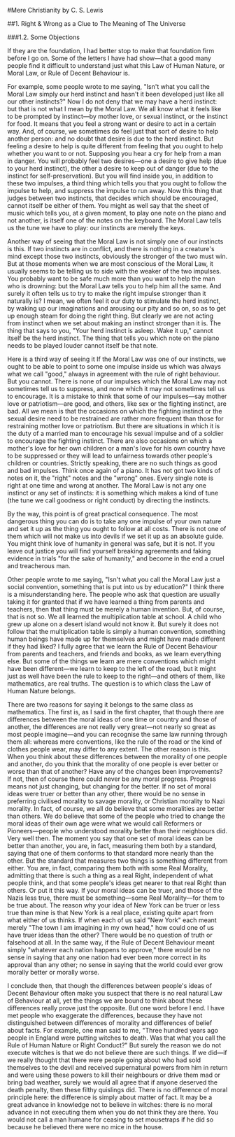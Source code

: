 #Mere Christianity 
by C. S. Lewis

##1. Right & Wrong as a Clue to The Meaning of The Universe

###1.2. Some Objections

If they are the foundation, I had better stop to make that foundation firm before I go on. Some of the letters I have had show—that a good many people find it difficult to understand just what this Law of Human Nature, or Moral Law, or Rule of Decent Behaviour is.

For example, some people wrote to me saying, "Isn't what you call the Moral Law simply our herd instinct and hasn't it been developed just like all our other instincts?" Now I do not deny that we may have a herd instinct: but that is not what I mean by the Moral Law. We all know what it feels like to be prompted by instinct—by mother love, or sexual instinct, or the instinct for food. It means that you feel a strong want or desire to act in a certain way. And, of course, we sometimes do feel just that sort of desire to help another person: and no doubt that desire is due to the herd instinct. But feeling a desire to help is quite different from feeling that you ought to help whether you want to or not. Supposing you hear a cry for help from a man in danger. You will probably feel two desires—one a desire to give help (due to your herd instinct), the other a desire to keep out of danger (due to the instinct for self-preservation). But you will find inside you, in addition to these two impulses, a third thing which tells you that you ought to follow the impulse to help, and suppress the impulse to run away. Now this thing that judges between two instincts, that decides which should be encouraged, cannot itself be either of them. You might as well say that the sheet of music which tells you, at a given moment, to play one note on the piano and not another, is itself one of the notes on the keyboard. The Moral Law tells us the tune we have to play: our instincts are merely the keys.

Another way of seeing that the Moral Law is not simply one of our instincts is this. If two instincts are in conflict, and there is nothing in a creature's mind except those two instincts, obviously the stronger of the two must win. But at those moments when we are most conscious of the Moral Law, it usually seems to be telling us to side with the weaker of the two impulses. You probably want to be safe much more than you want to help the man who is drowning: but the Moral Law tells you to help him all the same. And surely it often tells us to try to make the right impulse stronger than it naturally is? I mean, we often feel it our duty to stimulate the herd instinct, by waking up our imaginations and arousing our pity and so on, so as to get up enough steam for doing the right thing. But clearly we are not acting from instinct when we set about making an instinct stronger than it is. The thing that says to you, "Your herd instinct is asleep. Wake it up," cannot itself be the herd instinct. The thing that tells you which note on the piano needs to be played louder cannot itself be that note.

Here is a third way of seeing it If the Moral Law was one of our instincts, we ought to be able to point to some one impulse inside us which was always what we call "good," always in agreement with the rule of right behaviour. But you cannot. There is none of our impulses which the Moral Law may not sometimes tell us to suppress, and none which it may not sometimes tell us to encourage. It is a mistake to think that some of our impulses—say mother love or patriotism—are good, and others, like sex or the fighting instinct, are bad. All we mean is that the occasions on which the fighting instinct or the sexual desire need to be restrained are rather more frequent than those for restraining mother love or patriotism. But there are situations in which it is the duty of a married man to encourage his sexual impulse and of a soldier to encourage the fighting instinct. There are also occasions on which a mother's love for her own children or a man's love for his own country have to be suppressed or they will lead to unfairness towards other people's children or countries. Strictly speaking, there are no such things as good and bad impulses. Think once again of a piano. It has not got two kinds of notes on it, the "right" notes and the "wrong" ones. Every single note is right at one time and wrong at another. The Moral Law is not any one instinct or any set of instincts: it is something which makes a kind of tune (the tune we call goodness or right conduct) by directing the instincts.

By the way, this point is of great practical consequence. The most dangerous thing you can do is to take any one impulse of your own nature and set it up as the thing you ought to follow at all costs. There is not one of them which will not make us into devils if we set it up as an absolute guide. You might think love of humanity in general was safe, but it is not. If you leave out justice you will find yourself breaking agreements and faking evidence in trials "for the sake of humanity," and become in the end a cruel and treacherous man.

Other people wrote to me saying, "Isn't what you call the Moral Law just a social convention, something that is put into us by education?" I think there is a misunderstanding here. The people who ask that question are usually taking it for granted that if we have learned a thing from parents and teachers, then that thing must be merely a human invention. But, of course, that is not so. We all learned the multiplication table at school. A child who grew up alone on a desert island would not know it. But surely it does not follow that the multiplication table is simply a human convention, something human beings have made up for themselves and might have made different if they had liked? I fully agree that we learn the Rule of Decent Behaviour from parents and teachers, and friends and books, as we learn everything else. But some of the things we learn are mere conventions which might have been different—we learn to keep to the left of the road, but it might just as well have been the rule to keep to the right—and others of them, like mathematics, are real truths. The question is to which class the Law of Human Nature belongs.

There are two reasons for saying it belongs to the same class as mathematics. The first is, as I said in the first chapter, that though there are differences between the moral ideas of one time or country and those of another, the differences are not really very great—not nearly so great as most people imagine—and you can recognise the same law running through them all: whereas mere conventions, like the rule of the road or the kind of clothes people wear, may differ to any extent. The other reason is this. When you think about these differences between the morality of one people and another, do you think that the morality of one people is ever better or worse than that of another? Have any of the changes been improvements? If not, then of course there could never be any moral progress. Progress means not just changing, but changing for the better. If no set of moral ideas were truer or better than any other, there would be no sense in preferring civilised morality to savage morality, or Christian morality to Nazi morality. In fact, of course, we all do believe that some moralities are better than others. We do believe that some of the people who tried to change the moral ideas of their own age were what we would call Reformers or Pioneers—people who understood morality better than their neighbours did. Very well then. The moment you say that one set of moral ideas can be better than another, you are, in fact, measuring them both by a standard, saying that one of them conforms to that standard more nearly than the other. But the standard that measures two things is something different from either. You are, in fact, comparing them both with some Real Morality, admitting that there is such a thing as a real Right, independent of what people think, and that some people's ideas get nearer to that real Right than others. Or put it this way. If your moral ideas can be truer, and those of the Nazis less true, there must be something—some Real Morality—for them to be true about. The reason why your idea of New York can be truer or less true than mine is that New York is a real place, existing quite apart from what either of us thinks. If when each of us said "New York" each meant merely "The town I am imagining in my own head," how could one of us have truer ideas than the other? There would be no question of truth or falsehood at all. In the same way, if the Rule of Decent Behaviour meant simply "whatever each nation happens to approve," there would be no sense in saying that any one nation had ever been more correct in its approval than any other; no sense in saying that the world could ever grow morally better or morally worse.

I conclude then, that though the differences between people's ideas of Decent Behaviour often make you suspect that there is no real natural Law of Behaviour at all, yet the things we are bound to think about these differences really prove just the opposite. But one word before I end. I have met people who exaggerate the differences, because they have not distinguished between differences of morality and differences of belief about facts. For example, one man said to me, "Three hundred years ago people in England were putting witches to death. Was that what you call the Rule of Human Nature or Right Conduct?" But surely the reason we do not execute witches is that we do not believe there are such things. If we did—if we really thought that there were people going about who had sold themselves to the devil and received supernatural powers from him in return and were using these powers to kill their neighbours or drive them mad or bring bad weather, surely we would all agree that if anyone deserved the death penalty, then these filthy quislings did. There is no difference of moral principle here: the difference is simply about matter of fact. It may be a great advance in knowledge not to believe in witches: there is no moral advance in not executing them when you do not think they are there. You would not call a man humane for ceasing to set mousetraps if he did so because he believed there were no mice in the house.